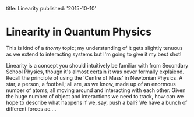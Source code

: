 title: Linearity
published: '2015-10-10'


Linearity in Quantum Physics
=========
This is kind of a *thorny* topic; my understanding of it gets slightly tenuous as we extend to interacting systems but I'm going to give it my best shot!

Linearity is a concept you should intuitively be familiar with from Secondary School Physics, thougn it's almost certain it was never formally explaiend. Recall the principle of using the 'Centre of Mass' in Newtonian Physics. A star, a person, a football; all are, as we know, made up of an enormous number of atoms, all moving around and interacting with each other. Given the huge number of object and interactions we need to track, how can we hope to describe what happens if we, say, push a ball? We have a bunch of different forces ac....
